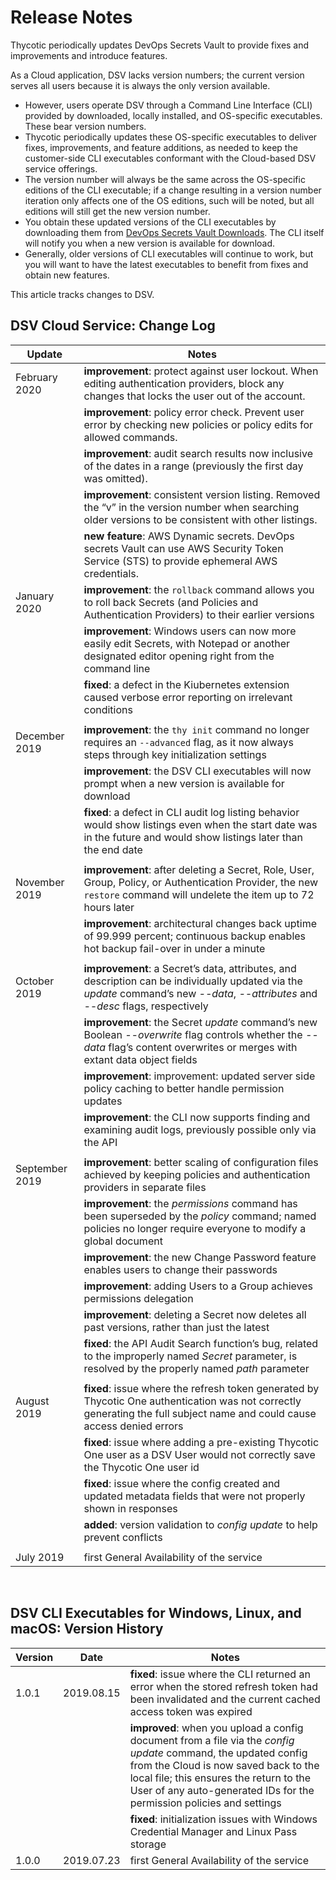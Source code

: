 ﻿[title]: # (Release Notes)
[tags]: # (DevOps Secrets Vault,DSV,)
[priority]: # (2100)

# Release Notes

Thycotic periodically updates DevOps Secrets Vault to provide fixes and improvements and introduce features.

As a Cloud application, DSV lacks version numbers; the current version serves all users because it is always the only version available.

* However, users operate DSV through a Command Line Interface (CLI) provided by downloaded, locally installed, and OS-specific executables. These bear version numbers.
* Thycotic periodically updates these OS-specific executables to deliver fixes, improvements, and feature additions, as needed to keep the customer-side CLI executables conformant with the Cloud-based DSV service offerings.
* The version number will always be the same across the OS-specific editions of the CLI executable; if a change resulting in a version number iteration only affects one of the OS editions, such will be noted, but all editions will still get the new version number.
* You obtain these updated versions of the CLI executables by downloading them from [DevOps Secrets Vault Downloads](https://dsv.thycotic.com/downloads). The CLI itself will notify you when a new version is available for download.
* Generally, older versions of CLI executables will continue to work, but you will want to have the latest executables to benefit from fixes and obtain new features.

This article tracks changes to DSV.

## DSV Cloud Service: Change Log

| **Update**             | **Notes**                                  |
|------------------------|--------------------------------------------|
|February 2020           | **improvement**: protect against user lockout. When editing authentication providers, block any changes that locks the user out of the account. |
|                        | **improvement**: policy error check. Prevent user error by checking new policies or policy edits for allowed commands. |
|                        | **improvement**: audit search results now inclusive of the dates in a range (previously the first day was omitted). |
|                        | **improvement**: consistent version listing. Removed the “v” in the version number when searching older versions to be consistent with other listings. |
|                        | **new feature**: AWS Dynamic secrets. DevOps secrets Vault can use AWS Security Token Service (STS) to provide ephemeral AWS credentials. |
| January 2020           | **improvement**: the `rollback` command allows you to roll back Secrets (and Policies and Authentication Providers) to their earlier versions  |
|                        | **improvement**: Windows users can now more easily edit Secrets, with Notepad or another designated editor opening right from the command line |
|                        | **fixed**: a defect in the Kiubernetes extension caused verbose error reporting on irrelevant conditions |
|                        |      |
| December 2019          | **improvement**: the `thy init` command no longer requires an `--advanced` flag, as it now always steps through key initialization settings |
|                        | **improvement**: the DSV CLI executables will now prompt when a new version is available for download |
|                        | **fixed**: a defect in CLI audit log listing behavior would show listings even when the start date was in the future and would show listings later than the end date |
|                        |      |
| November 2019          | **improvement**: after deleting a Secret, Role, User, Group, Policy, or Authentication Provider, the new `restore` command will undelete the item up to 72 hours later
|                        | **improvement**: architectural changes back uptime of 99.999 percent; continuous backup enables hot backup fail-over in under a minute |
|                        |      |
| October 2019           | **improvement**: a Secret’s data, attributes, and description can be individually updated via the *update* command’s new *--data*, *--attributes* and *--desc* flags, respectively |
|                        | **improvement**: the Secret *update* command’s new Boolean *--overwrite* flag controls whether the *--data* flag’s content overwrites or merges with extant data object fields |
|                        | **improvement**: improvement: updated server side policy caching to better handle permission updates |
|                        | **improvement**: the CLI now supports finding and examining audit logs, previously possible only via the API |
|                        |      |
| September 2019         | **improvement**: better scaling of configuration files achieved by keeping policies and authentication providers in separate files  |
|                        | **improvement**: the *permissions* command has been superseded by the *policy* command; named policies no longer require everyone to modify a global document |
|                        | **improvement**: the new Change Password feature enables users to change their passwords |
|                        | **improvement**: adding Users to a Group achieves permissions delegation |
|                        | **improvement**: deleting a Secret now deletes all past versions, rather than just the latest |
|                        | **fixed**: the API Audit Search function’s bug, related to the improperly named *Secret* parameter, is resolved by the properly named *path* parameter |
|                        |      |
| August 2019            | **fixed**: issue where the refresh token generated by Thycotic One authentication was not correctly generating the full subject name and could cause access denied errors |
|                        | **fixed**: issue where adding a pre-existing Thycotic One user as a DSV User would not correctly save the Thycotic One user id |
|                        | **fixed**: issue where the config created and updated metadata fields that were not properly shown in responses |
|                        | **added**: version validation to *config update* to help prevent conflicts |
|                        |      |
| July 2019              | first General Availability of the service  |
 

## DSV CLI Executables for Windows, Linux, and macOS: Version History

| **Version** | **Date**   | **Notes**  |
|-------------|------------|------------|
| 1.0.1       | 2019.08.15 | **fixed**: issue where the CLI returned an error when the stored refresh token had been invalidated and the current cached access token was expired |
|             |            | **improved**: when you upload a config document from a file via the *config update* command, the updated config from the Cloud is now saved back to the local file; this ensures the return to the User of any auto-generated IDs for the permission policies and settings |
|             |            | **fixed**: initialization issues with Windows Credential Manager and Linux Pass storage |
| 1.0.0       | 2019.07.23 | first General Availability of the service |

